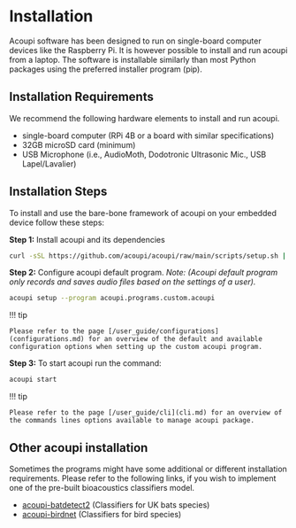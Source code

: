 # Installation

Acoupi software has been designed to run on single-board computer devices like the Raspberry Pi. It is however possible to install and run acoupi from a laptop. The software is installable similarly than most Python packages using the preferred installer program (pip).

## Installation Requirements

We recommend the following hardware elements to install and run acoupi.

- single-board computer (RPi 4B or a board with similar specifications)
- 32GB microSD card (minimum)
- USB Microphone (i.e., AudioMoth, Dodotronic Ultrasonic Mic., USB Lapel/Lavalier)

## Installation Steps

To install and use the bare-bone framework of acoupi on your embedded device follow these steps:

**Step 1:** Install acoupi and its dependencies

```bash
curl -sSL https://github.com/acoupi/acoupi/raw/main/scripts/setup.sh | bash
```

**Step 2:** Configure acoupi default program.
_Note: (Acoupi default program only records and saves audio files based on the settings of a user)._

```bash
acoupi setup --program acoupi.programs.custom.acoupi
```

!!! tip

    Please refer to the page [/user_guide/configurations](configurations.md) for an overview of the default and available configuration options when setting up the custom acoupi program.

**Step 3:** To start acoupi run the command:

```bash
acoupi start
```

!!! tip

    Please refer to the page [/user_guide/cli](cli.md) for an overview of the commands lines options available to manage acoupi package.

## Other acoupi installation

Sometimes the programs might have some additional or different installation requirements. Please refer to the following links, if you wish to implement one of the pre-built bioacoustics classifiers model.

- [acoupi-batdetect2](https://github.com/acoupi/acoupi_batdetect2) (Classifiers for UK bats species)
- [acoupi-birdnet](https://github.com/acoupi/acoupi_birdnet) (Classifiers for bird species)
